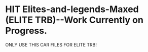 # HIT Elites-and-legends-Maxed (ELITE TRB)--Work Currently on Progress.  
ONLY USE THIS CAR FILES FOR ELITE TRB!
